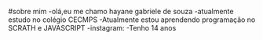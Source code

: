 #sobre mim
-olá,eu me chamo hayane gabriele de souza
-atualmente estudo no colégio CECMPS
-Atualmente estou aprendendo programação no SCRATH e JAVASCRIPT
-instagram:
-Tenho 14 anos

